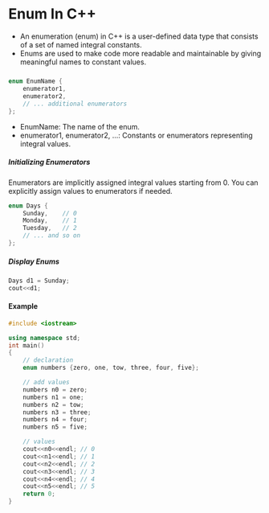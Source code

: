 # Enum In C++

* An enumeration (enum) in C++ is a user-defined data type that consists of a set of named integral constants.
* Enums are used to make code more readable and maintainable by giving meaningful names to constant values.

##### 
```cpp Declaration 
enum EnumName {
    enumerator1,
    enumerator2,
    // ... additional enumerators
};
```
* EnumName: The name of the enum.
* enumerator1, enumerator2, ...: Constants or enumerators representing integral values.

##### Initializing Enumerators
Enumerators are implicitly assigned integral values starting from 0. You can explicitly assign values to enumerators if needed.

```c++
enum Days {
    Sunday,    // 0
    Monday,    // 1
    Tuesday,   // 2
    // ... and so on
};

```

##### Display Enums
```cpp
Days d1 = Sunday;
cout<<d1;
```

#### Example
```cpp
#include <iostream>

using namespace std;
int main()
{   
    // declaration 
    enum numbers {zero, one, tow, three, four, five};

    // add values 
    numbers n0 = zero;
    numbers n1 = one;
    numbers n2 = tow;
    numbers n3 = three;
    numbers n4 = four;
    numbers n5 = five;

    // values 
    cout<<n0<<endl; // 0
    cout<<n1<<endl; // 1
    cout<<n2<<endl; // 2
    cout<<n3<<endl; // 3
    cout<<n4<<endl; // 4
    cout<<n5<<endl; // 5
    return 0;
}
```